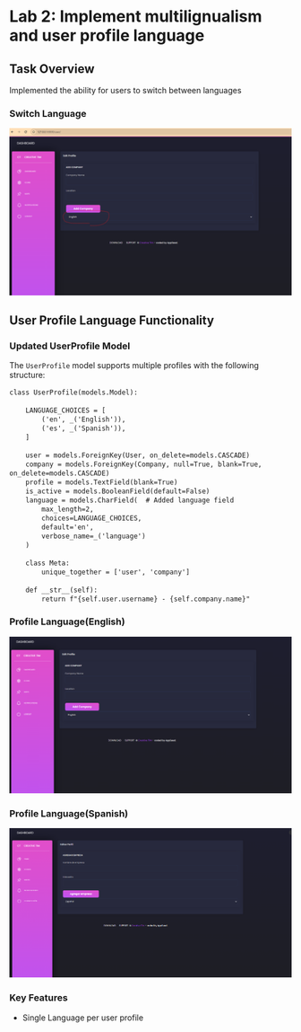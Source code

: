 # Lab 2: Implement multilignualism and user profile language

## Task Overview
Implemented the ability for users to switch between languages

### Switch Language
![Switch Language](image-11.png)

## User Profile Language Functionality

### Updated UserProfile Model
The `UserProfile` model supports multiple profiles with the following structure:

    class UserProfile(models.Model):

        LANGUAGE_CHOICES = [
            ('en', _('English')),
            ('es', _('Spanish')),
        ]

        user = models.ForeignKey(User, on_delete=models.CASCADE)
        company = models.ForeignKey(Company, null=True, blank=True, on_delete=models.CASCADE)
        profile = models.TextField(blank=True)
        is_active = models.BooleanField(default=False)
        language = models.CharField(  # Added language field
            max_length=2,
            choices=LANGUAGE_CHOICES,
            default='en',
            verbose_name=_('language')
        )

        class Meta:
            unique_together = ['user', 'company']

        def __str__(self):
            return f"{self.user.username} - {self.company.name}"

### Profile Language(English)
![Language-English](image-12.png)

### Profile Language(Spanish)
![Language-Spanish](image-13.png)

### Key Features
- Single Language per user profile